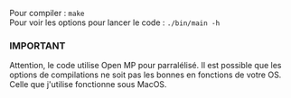 Pour compiler : `make`  
Pour voir les options pour lancer le code : `./bin/main -h`  


### IMPORTANT
Attention, le code utilise Open MP pour parralélisé. Il est possible que les options de compilations ne soit pas les bonnes en fonctions de votre OS.
Celle que j'utilise fonctionne sous MacOS.

